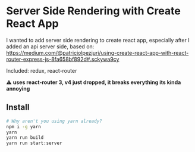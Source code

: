Server Side Rendering with Create React App
===========================================

I wanted to add server side rendering to create react app, especially after I added an api server side, based on: https://medium.com/@patriciolpezjuri/using-create-react-app-with-react-router-express-js-8fa658bf892d#.sckywa9cy

Included: redux, react-router

:warning: **uses react-router 3, v4 just dropped, it breaks everything its kinda annoying**

Install
-------
```bash
# Why aren't you using yarn already?
npm i -g yarn
yarn
yarn run build
yarn run start:server
```
